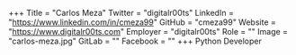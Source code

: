 +++
Title = "Carlos Meza"
Twitter = "digitalr00ts"
LinkedIn = "https://www.linkedin.com/in/cmeza99"
GitHub = "cmeza99"
Website = "https://www.digitalr00ts.com"
Employer = "digitalr00ts"
Role = ""
Image = "carlos-meza.jpg"
GitLab = ""
Facebook = ""
+++
Python Developer